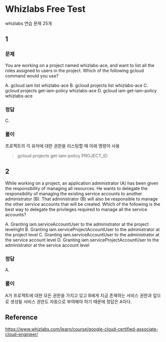 # Whizlabs Free Test

whizlabs 연습 문제 25개

## 1

### 문제

You are working on a project named whizlabs-ace, and want to list all the roles assigned to users in the project. Which of the following gcloud command would you use?

A. gcloud iam list whizlabs-ace
B. gcloud projects list whizlabs-ace
C. gcloud projects get-iam-policy whizlabs-ace
D. gcloud iam get-iam-policy whizlabs-ace

### 정답

C.

### 풀이

프로젝트의 각 유저에 대한 권한을 리스팅할 때 아래 명령어 사용

> gcloud projects get-iam-policy PROJECT_ID

## 2

While working on a project, an application administrator (A) has been given the responsibility of managing all resources. He wants to delegate the responsibility of managing the existing service accounts to another administrator (B). That administrator (B) will also be responsible to manage the other service accounts that will be created. Which of the following is the best way to delegate the privileges required to manage all the service accounts?

A. Granting iam.serviceAccountUser to the administrator at the project levelright
B. Granting iam.serviceProjectAccountUser to the administrator at the project level
C. Granting iam.serviceAccountUser to the administrator at the service account level
D. Granting iam.serviceProjectAccountUser to the administrator at the service account level

### 정답

A.

### 풀이

A가 프로젝트에 대한 모든 권한을 가지고 있고 B에게 지금 존재하는 서비스 권한과 앞으로 생성될 서비스 권한도 자동으로 부여해야 하기 때문에 정답은 A이다.

## Reference

https://www.whizlabs.com/learn/course/google-cloud-certified-associate-cloud-engineer/ 